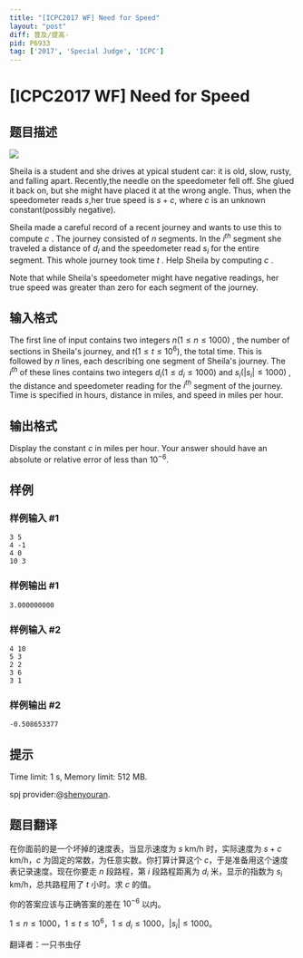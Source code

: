 ```yaml
---
title: "[ICPC2017 WF] Need for Speed"
layout: "post"
diff: 普及/提高-
pid: P6933
tag: ['2017', 'Special Judge', 'ICPC']
---
```

# [ICPC2017 WF] Need for Speed
## 题目描述

![](https://onlinejudgeimages.s3-ap-northeast-1.amazonaws.com/problem/14637/1.png)

Sheila is a student and she drives at ypical student car: it is old, slow, rusty, and falling apart. Recently,the needle on the speedometer fell off. She glued it back on, but she might have placed it at the wrong angle. Thus, when the speedometer reads $s$,her true speed is $s+c$, where $c$ is an unknown constant(possibly negative).

Sheila made a careful record of a recent journey and wants to use this to compute $c$ . The journey consisted of $n$ segments. In the $i^{th}$ segment she traveled a distance of $d_{i}$ and the speedometer read $s_{i}$ for the entire segment. This whole journey took time $t$ . Help Sheila by computing $c$ .

Note that while Sheila's speedometer might have negative readings, her true speed was greater than zero for each segment of the journey.


## 输入格式



The first line of input contains two integers $n (1 \le n \le 1 000)$ , the number of sections in Sheila's journey, and $t (1 \le t \le 10^{6}),$ the total time. This is followed by $n$ lines, each describing one segment of Sheila's journey. The $i^{th}$ of these lines contains two integers $d_{i} (1 \le d_{i} \le 1 000)$ and $s_{i} (|s_{i}| \le 1 000)$ , the distance and speedometer reading for the $i^{th}$ segment of the journey. Time is specified in hours, distance in miles, and speed in miles per hour.


## 输出格式



Display the constant $c$ in miles per hour. Your answer should have an absolute or relative error of less than $10^{−6}.$


## 样例

### 样例输入 #1
```
3 5
4 -1
4 0
10 3

```
### 样例输出 #1
```
3.000000000

```
### 样例输入 #2
```
4 10
5 3
2 2
3 6
3 1

```
### 样例输出 #2
```
-0.508653377

```
## 提示

Time limit: 1 s, Memory limit: 512 MB. 

spj provider:@[shenyouran](/user/137367).
## 题目翻译

在你面前的是一个坏掉的速度表，当显示速度为 $s$ km/h 时，实际速度为 $s+c$ km/h，$c$ 为固定的常数，为任意实数。你打算计算这个 $c$，于是准备用这个速度表记录速度。现在你要走 $n$ 段路程，第 $i$ 段路程距离为 $d_i$ 米，显示的指数为 $s_i$ km/h，总共路程用了 $t$ 小时。求 $c$ 的值。

你的答案应该与正确答案的差在 $10^{-6}$ 以内。

$1 \le n \le 1000$，$1 \le t \le 10^6$，$1 \le d_i \le 1000$，$|s_i| \le 1000$。

翻译者：一只书虫仔
